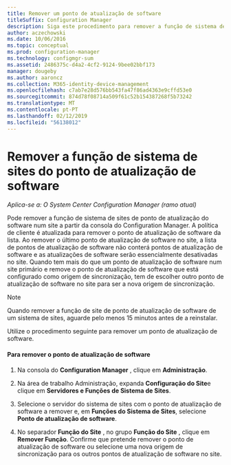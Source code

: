 ```yaml
---
title: Remover um ponto de atualização de software
titleSuffix: Configuration Manager
description: Siga este procedimento para remover a função de sistema de sites de ponto de atualização do software num site da consola do Configuration Manager.
author: aczechowski
ms.date: 10/06/2016
ms.topic: conceptual
ms.prod: configuration-manager
ms.technology: configmgr-sum
ms.assetid: 2486375c-d4a2-4cf2-9124-9bee02bbf173
manager: dougeby
ms.author: aaroncz
ms.collection: M365-identity-device-management
ms.openlocfilehash: c7ab7e28d576bb543fa47f86ad4363e9cffd53e0
ms.sourcegitcommit: 874d78f08714a509f61c52b154387268f5b73242
ms.translationtype: MT
ms.contentlocale: pt-PT
ms.lasthandoff: 02/12/2019
ms.locfileid: "56138012"
---
```

#  <a name="BKMK_RemoveSUP"></a> Remover a função de sistema de sites do ponto de atualização de software  

*Aplica-se a: O System Center Configuration Manager (ramo atual)*

Pode remover a função de sistema de sites de ponto de atualização do software num site a partir da consola do Configuration Manager. A política de cliente é atualizada para remover o ponto de atualização de software da lista. Ao remover o último ponto de atualização de software no site, a lista de pontos de atualização de software não conterá pontos de atualização de software e as atualizações de software serão essencialmente desativadas no site. Quando tem mais do que um ponto de atualização de software num site primário e remove o ponto de atualização de software que está configurado como origem de sincronização, tem de escolher outro ponto de atualização de software no site para ser a nova origem de sincronização.  

> [!NOTE]  
>  Quando remover a função de site de ponto de atualização de software de um sistema de sites, aguarde pelo menos 15 minutos antes de a reinstalar.  

 Utilize o procedimento seguinte para remover um ponto de atualização de software.  

#### <a name="to-remove-the-software-update-point"></a>Para remover o ponto de atualização de software  

1.  Na consola do **Configuration Manager** , clique em **Administração**.  

2.  Na área de trabalho Administração, expanda **Configuração do Site**e clique em **Servidores e Funções de Sistema de Sites**.  

3.  Selecione o servidor do sistema de sites com o ponto de atualização de software a remover e, em **Funções do Sistema de Sites**, selecione **Ponto de atualização de software**.  

4.  No separador **Função do Site** , no grupo **Função do Site** , clique em **Remover Função**. Confirme que pretende remover o ponto de atualização de software ou selecione uma nova origem de sincronização para os outros pontos de atualização de software no site.  

